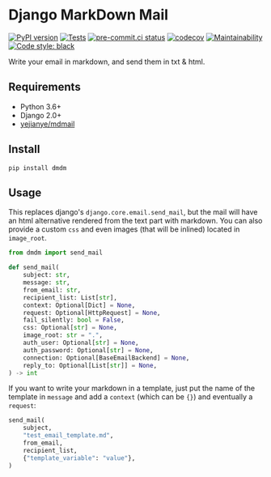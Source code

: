 #  Django MarkDown Mail

[![PyPI version](https://badge.fury.io/py/dmdm.svg)](https://pypi.org/project/dmdm)
[![Tests](https://github.com/nim65s/dmdm/actions/workflows/test.yml/badge.svg)](https://github.com/nim65s/dmdm/actions/workflows/test.yml)
[![pre-commit.ci status](https://results.pre-commit.ci/badge/github/nim65s/dmdm/master.svg)](https://results.pre-commit.ci/latest/github/nim65s/dmdm/master)
[![codecov](https://codecov.io/gh/nim65s/dmdm/branch/master/graph/badge.svg?token=CUHNXAVJPO)](https://codecov.io/gh/nim65s/dmdm)
[![Maintainability](https://api.codeclimate.com/v1/badges/6737a84239590ddc0d1e/maintainability)](https://codeclimate.com/github/nim65s/dmdm/maintainability)
[![Code style: black](https://img.shields.io/badge/code%20style-black-000000.svg)](https://github.com/psf/black)

Write your email in markdown, and send them in txt & html.

## Requirements

- Python 3.6+
- Django 2.0+
- [yejianye/mdmail](https://github.com/yejianye/mdmail)

## Install

`pip install dmdm`

## Usage

This replaces django's `django.core.email.send_mail`, but the mail will have an html alternative rendered from the text
part with markdown. You can also provide a custom `css` and even images (that will be inlined) located in `image_root`.


```python
from dmdm import send_mail

def send_mail(
    subject: str,
    message: str,
    from_email: str,
    recipient_list: List[str],
    context: Optional[Dict] = None,
    request: Optional[HttpRequest] = None,
    fail_silently: bool = False,
    css: Optional[str] = None,
    image_root: str = ".",
    auth_user: Optional[str] = None,
    auth_password: Optional[str] = None,
    connection: Optional[BaseEmailBackend] = None,
    reply_to: Optional[List[str]] = None,
) -> int
```

If you want to write your markdown in a template, just put the name of the template in `message` and add a `context`
(which can be `{}`) and eventually a `request`:

```python
send_mail(
    subject,
    "test_email_template.md",
    from_email,
    recipient_list,
    {"template_variable": "value"},
)
```
